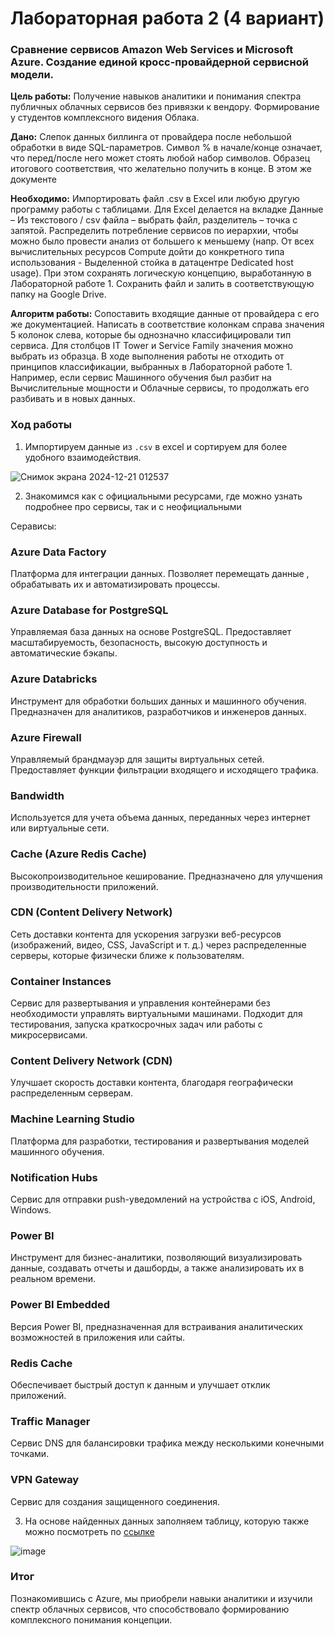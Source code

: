 # Лабораторная работа 2 (4 вариант)

### Сравнение сервисов Amazon Web Services и Microsoft Azure. Создание единой кросс-провайдерной сервисной модели.

**Цель работы:** Получение навыков аналитики и понимания спектра публичных облачных сервисов без привязки к вендору. Формирование у студентов комплексного видения Облака. 

**Дано:** Слепок данных биллинга от провайдера после небольшой обработки в виде SQL-параметров. Символ % в начале/конце означает, что перед/после него может стоять любой набор символов.
Образец итогового соответствия, что желательно получить в конце. В этом же документе  

**Необходимо:** Импортировать файл .csv в Excel или любую другую программу работы с таблицами. Для Excel делается на вкладке Данные – Из текстового / csv файла – выбрать файл, разделитель – точка с запятой.
Распределить потребление сервисов по иерархии, чтобы можно было провести анализ от большего к меньшему (напр. От всех вычислительных ресурсов Compute дойти до конкретного типа использования - Выделенной стойка в датацентре Dedicated host usage). При этом сохранять логическую концепцию, выработанную в Лабораторной работе 1.
Сохранить файл и залить в соответствующую папку на Google Drive.

**Алгоритм работы:** Сопоставить входящие данные от провайдера с его же документацией. Написать в соответствие колонкам справа значения 5 колонок слева, которые бы однозначно классифицировали тип сервиса. Для столбцов IT Tower и Service Family значения можно выбрать из образца. В ходе выполнения работы не отходить от принципов классификации, выбранных в Лабораторной работе 1. Например, если сервис Машинного обучения был разбит на Вычислительные мощности и Облачные сервисы, то продолжать его разбивать и в новых данных.

### Ход работы

1. Импортируем данные из `.csv` в excel и сортируем для более удобного взаимодействия.

![Снимок экрана 2024-12-21 012537](https://github.com/user-attachments/assets/810cd95c-64e5-4047-aeaf-08dee95ee654)

2. Знакомимся как с официальными ресурсами, где можно узнать подробнее про сервисы, так и с неофициальными

Серависы:

### Azure Data Factory
Платформа для интеграции данных. Позволяет перемещать данные , обрабатывать их и автоматизировать процессы.

### Azure Database for PostgreSQL
Управляемая база данных на основе PostgreSQL. Предоставляет масштабируемость, безопасность, высокую доступность и автоматические бэкапы.

### Azure Databricks
Инструмент для обработки больших данных и машинного обучения. Предназначен для аналитиков, разработчиков и инженеров данных.

### Azure Firewall
Управляемый брандмауэр для защиты виртуальных сетей. Предоставляет функции фильтрации входящего и исходящего трафика.

### Bandwidth
Используется для учета объема данных, переданных через интернет или виртуальные сети.

### Cache (Azure Redis Cache)
Высокопроизводительное кеширование. Предназначено для улучшения производительности приложений.

### CDN (Content Delivery Network)
Сеть доставки контента для ускорения загрузки веб-ресурсов (изображений, видео, CSS, JavaScript и т. д.) через распределенные серверы, которые физически ближе к пользователям.

### Container Instances
Сервис для развертывания и управления контейнерами без необходимости управлять виртуальными машинами. Подходит для тестирования, запуска краткосрочных задач или работы с микросервисами.

### Content Delivery Network (CDN)
Улучшает скорость доставки контента, благодаря географически распределенным серверам.

### Machine Learning Studio
Платформа для разработки, тестирования и развертывания моделей машинного обучения.

### Notification Hubs
Сервис для отправки push-уведомлений на устройства с iOS, Android, Windows.

### Power BI
Инструмент для бизнес-аналитики, позволяющий визуализировать данные, создавать отчеты и дашборды, а также анализировать их в реальном времени.

### Power BI Embedded
Версия Power BI, предназначенная для встраивания аналитических возможностей в приложения или сайты.

### Redis Cache
Обеспечивает быстрый доступ к данным и улучшает отклик приложений.

### Traffic Manager
Сервис DNS для балансировки трафика между несколькими конечными точками.

### VPN Gateway
Сервис для создания защищенного соединения.

3. На основе найденных данных заполняем таблицу, которую также можно посмотреть по [ссылке](https://docs.google.com/spreadsheets/d/1f_naWiF6IUNCaVyvCeK4lQqdV1EZQ9iGGqnlMGxNQfc/edit?usp=sharing)

![image](https://github.com/user-attachments/assets/fa073af8-c51e-42ee-90d6-54f588e3fe64)

### Итог

Познакомившись с Azure, мы приобрели навыки аналитики и изучили спектр облачных сервисов, что способствовало формированию комплексного понимания концепции.
